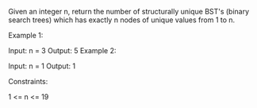 Given an integer n, return the number of structurally unique BST's (binary search trees) which has exactly n nodes of unique values from 1 to n.

Example 1:


Input: n = 3
Output: 5
Example 2:

Input: n = 1
Output: 1
 

Constraints:

1 <= n <= 19